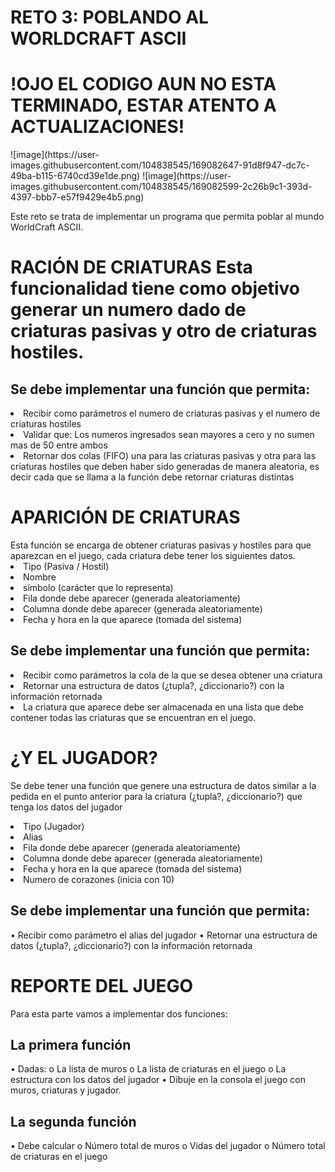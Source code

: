 # RETO 3: POBLANDO AL WORLDCRAFT ASCII
<h1>!OJO EL CODIGO AUN NO ESTA TERMINADO, ESTAR ATENTO A ACTUALIZACIONES!</h1>
![image](https://user-images.githubusercontent.com/104838545/169082647-91d8f947-dc7c-49ba-b115-6740cd39e1de.png)
![image](https://user-images.githubusercontent.com/104838545/169082599-2c26b9c1-393d-4397-bbb7-e57f9429e4b5.png)<br>

Este reto se trata de implementar un programa que permita poblar al mundo WorldCraft ASCII.
<h1>RACIÓN DE CRIATURAS</1>
Esta funcionalidad tiene como objetivo generar un numero dado de criaturas pasivas y otro de criaturas hostiles.
  
<h2>Se debe implementar una función que permita:</h2>
<lu>
  <li>Recibir como parámetros el numero de criaturas pasivas y el numero de criaturas hostiles
  <li>Validar que: Los numeros ingresados sean mayores a cero y no sumen mas de 50 entre ambos
  <li>Retornar dos colas (FIFO) una para las criaturas pasivas y otra para las criaturas hostiles que deben haber sido generadas de manera aleatoria, es decir cada que se llama a la función debe retornar criaturas distintas
<lu>
<h1>APARICIÓN DE CRIATURAS</h1>
Esta función se encarga de obtener criaturas pasivas y hostiles para que aparezcan en el juego, cada criatura debe tener los siguientes datos.
<lu>
<li>Tipo (Pasiva / Hostil)
<li>Nombre
<li>símbolo (carácter que lo representa)
<li>Fila donde debe aparecer (generada aleatoriamente)
<li>Columna donde debe aparecer (generada aleatoriamente)
<li>Fecha y hora en la que aparece (tomada del sistema)
  </lu>
<h2>Se debe implementar una función que permita:</h2>
<lu>
<li>Recibir como parámetros la cola de la que se desea obtener una criatura
<li>Retornar una estructura de datos (¿tupla?, ¿diccionario?) con la información retornada
<li>La criatura que aparece debe ser almacenada en una lista que debe contener todas las criaturas que se encuentran en el juego.
</lu>

<h1>¿Y EL JUGADOR?</h1>


Se debe tener una función que genere una estructura de datos similar a la pedida en el punto anterior para la criatura (¿tupla?,
¿diccionario?) que tenga los datos del jugador
<lu>
<li>Tipo (Jugador)
<li>Alias
<li>Fila donde debe aparecer (generada aleatoriamente)
<li>Columna donde debe aparecer (generada aleatoriamente)
<li>Fecha y hora en la que aparece (tomada del sistema)
<li>Numero de corazones (inicia con 10)
</lu>
  
  <h2>Se debe implementar una función que permita:</h2>
•	Recibir como parámetro el alias del jugador
•	Retornar una estructura de datos (¿tupla?, ¿diccionario?) con la información retornada


<h1>REPORTE DEL JUEGO</h1>


Para esta parte vamos a implementar dos funciones:
 <h2>La primera función</h2>
•	Dadas:
o	La lista de muros
o	La lista de criaturas en el juego
o	La estructura con los datos del jugador
•	Dibuje en la consola el juego con muros, criaturas y jugador.


<h2>La segunda función</h2>
•	Debe calcular
o	Número total de muros
o	Vidas del jugador
o	Número total de criaturas en el juego
